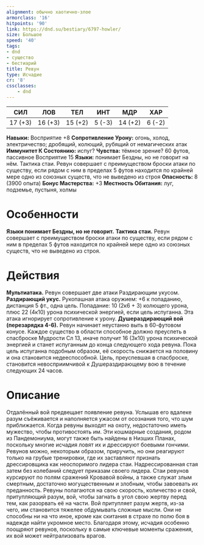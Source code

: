 ```yaml
---
alignment: обычно хаотично-злое
armorclass: '16'
hitpoints: '90'
link: https://dnd.su/bestiary/6797-howler/
size: Большое
speed: '40'
tags:
- dnd
- существо
- бестиарий
title: Ревун
type: Исчадие
cr: '8'
cssclasses:
    - dnd
---
```



| СИЛ | ЛОВ | ТЕЛ | ИНТ | МДР | ХАР |
|---|---|---|---|---|---|
| 17 (+3) | 16 (+3) | 15 (+2) | 5 (-3) | 14 (+2) | 6 (-2) |
**Навыки:** Восприятие +8
**Сопротивление Урону:** огонь, холод, электричество; дробящий, колющий, рубящий от немагических атак
**Иммунитет К Состоянию:** испуг?
**Чувства:** тёмное зрение? 60 футов, пассивное Восприятие 15
**Языки:** понимает Бездны, но не говорит на нём.
Тактика стаи. Ревун совершает с преимуществом броски атаки по существу, если рядом с ним в пределах 5 футов находится по крайней мере одно из союзных существ, что не выведено из строя
**Опасность:** 8 (3900 опыта)
**Бонус Мастерства:** +3
**Местность Обитания:** луг, подземье, пустыня, холмы


# Особенности
**Языки понимает Бездны, но не говорит.** 
**Тактика стаи.** Ревун совершает с преимуществом броски атаки по существу, если рядом с ним в пределах 5 футов находится по крайней мере одно из союзных существ, что не выведено из строя.


# Действия
**Мультиатака.** Ревун совершает две атаки Раздирающим укусом.
**Раздирающий укус.** Рукопашная атака оружием: +6 к попаданию, дистанция 5 фт., одна цель. Попадание: 10 (2к6 + 3) колющего урона, плюс 22 (4к10) урона психической энергией, если цель испуганна. Эта атака игнорирует сопротивление к урону.
**Душераздирающий вой (перезарядка 4-6).** Ревун начинает неустанно выть в 60-футовом конусе. Каждое существо в области  способное должно преуспеть в спасброске Мудрости Сл 13, иначе получит 16 (3к10) урона психической энергией и станет испуганным до конца следующего хода ревуна. Пока цель испуганна подобным образом, её скорость снижается на половину и она становится недееспособной. Цель, преуспевшая в спасброске, становится невосприимчивой к Душераздирающему вою в течение следующих 24 часов.


# Описание
Отдалённый вой предвещает появление ревуна. Услышав его вдалеке разум съёживается и наполняется ужасом от осознания того, что шум приближается. Когда ревуны выходят на охоту, недостаточно иметь мужество, чтобы противостоять им. Эти кошмарные создания, родом из Пандемониума, могут также быть найдены в Низших Планах, поскольку многие исчадия ловят их и дрессируют боевыми гончими. Ревунов можно, некоторым образом, приручить, но они реагируют только на грубые тренировки, где их заставляют признать дрессировщика как неоспоримого лидера стаи. Надрессированная стая затем без колебаний следует приказам своего лидера. Стаи ревунов курсируют по полям сражений Кровавой войны, а также служат злым смертным, достаточно могущественным и злобным, чтобы завоевать их преданность. Ревуны полагаются на свою скорость, количество и свой, притупляющий разум, вой, чтобы загнать в угол свою жертву перед тем, как разорвать её на части. Вой притупляет разум жертв, из-за чего, им становится тяжелее обдумывать сложные мысли. Они не способны ни на что иное, кроме как скитания в страхе по полю боя в надежде найти укромное место. Благодаря этому, исчадия особенно поощряют ревунов, поскольку в самые ключевые моменты сражения, их вой может нейтрализовать врагов.